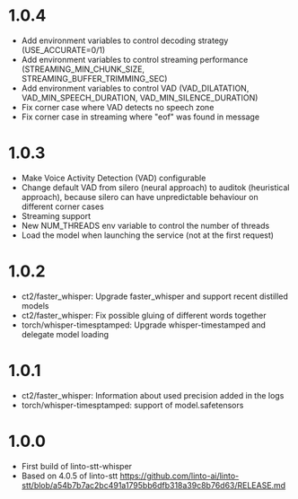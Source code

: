 # 1.0.4
- Add environment variables to control decoding strategy (USE_ACCURATE=0/1)
- Add environment variables to control streaming performance (STREAMING_MIN_CHUNK_SIZE, STREAMING_BUFFER_TRIMMING_SEC)
- Add environment variables to control VAD (VAD_DILATATION, VAD_MIN_SPEECH_DURATION, VAD_MIN_SILENCE_DURATION)
- Fix corner case where VAD detects no speech zone
- Fix corner case in streaming where "eof" was found in message

# 1.0.3
- Make Voice Activity Detection (VAD) configurable
- Change default VAD from silero (neural approach) to auditok (heuristical approach), because silero can have unpredictable behaviour on different corner cases
- Streaming support
- New NUM_THREADS env variable to control the number of threads
- Load the model when launching the service (not at the first request)

# 1.0.2
- ct2/faster_whisper: Upgrade faster_whisper and support recent distilled models
- ct2/faster_whisper: Fix possible gluing of different words together
- torch/whisper-timesptamped: Upgrade whisper-timestamped and delegate model loading

# 1.0.1
- ct2/faster_whisper: Information about used precision added in the logs
- torch/whisper-timesptamped: support of model.safetensors

# 1.0.0
- First build of linto-stt-whisper
- Based on 4.0.5 of linto-stt https://github.com/linto-ai/linto-stt/blob/a54b7b7ac2bc491a1795bb6dfb318a39c8b76d63/RELEASE.md
